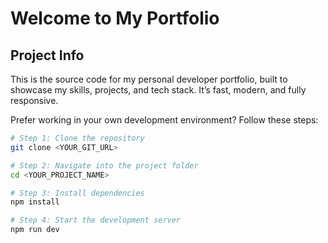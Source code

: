 # Welcome to My Portfolio

## Project Info

This is the source code for my personal developer portfolio, built to showcase my skills, projects, and tech stack. It’s fast, modern, and fully responsive.

Prefer working in your own development environment? Follow these steps:

```bash
# Step 1: Clone the repository
git clone <YOUR_GIT_URL>

# Step 2: Navigate into the project folder
cd <YOUR_PROJECT_NAME>

# Step 3: Install dependencies
npm install

# Step 4: Start the development server
npm run dev